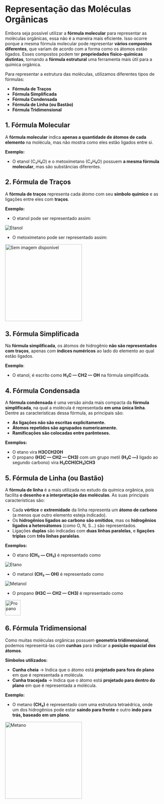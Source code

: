 # Representação das Moléculas Orgânicas

Embora seja possível utilizar a **fórmula molecular** para representar as moléculas orgânicas, essa não é a maneira mais eficiente. Isso ocorre porque a mesma fórmula molecular pode representar **vários compostos diferentes**, que variam de acordo com a forma como os átomos estão ligados. Esses compostos podem ter **propriedades físico-químicas distintas**, tornando a **fórmula estrutural** uma ferramenta mais útil para a química orgânica.

Para representar a estrutura das moléculas, utilizamos diferentes tipos de fórmulas:

- **Fórmula de Traços**
- **Fórmula Simplificada**
- **Fórmula Condensada**
- **Fórmula de Linha (ou Bastão)**
- **Fórmula Tridimensional**

## 1. Fórmula Molecular

A **fórmula molecular** indica **apenas a quantidade de átomos de cada elemento** na molécula, mas não mostra como eles estão ligados entre si.

**Exemplo:**

- O etanol (C₂H₆O) e o metoximetano (C₂H₆O) possuem **a mesma fórmula molecular**, mas são substâncias diferentes.

## 2. Fórmula de Traços

A **fórmula de traços** representa cada átomo com seu **símbolo químico** e as ligações entre eles com **traços**.

**Exemplo:**

- O etanol pode ser representado assim:

<img src='/images/representacao-das-moleculas-organicas/etanol.jpg' alt="Etanol" />

- O metoximetano pode ser representado assim:

<img src='/images/representacao-das-moleculas-organicas/missing.jpg' alt="Sem imagem disponível" width=250 />

## 3. Fórmula Simplificada

Na **fórmula simplificada**, os átomos de hidrogênio **não são representados com traços**, apenas com **índices numéricos** ao lado do elemento ao qual estão ligados.

**Exemplo**:

- O etanol, é escrito como **H₃C — CH2 — OH** na fórmula simplificada.

## 4. Fórmula Condensada

A **fórmula condensada** é uma versão ainda mais compacta da **fórmula simplificada**, na qual a molécula é representada **em uma única linha**. Dentre as características dessa fórmula, as principais são:

- **As ligações não são escritas explicitamente.**
- **Átomos repetidos são agrupados numericamente.**
- **Ramificações são colocadas entre parênteses.**

**Exemplos:**

- O etano vira **H3CCH2OH**
- O propano **(H3C — CH2 — CH3)** com um grupo metil **(H₃C —)** ligado ao segundo carbono) vira **H₃CCH(CH₃)CH3**

## 5. Fórmula de Linha (ou Bastão)

A **fórmula de linha** é a mais utilizada no estudo da química orgânica, pois facilita **o desenho e a interpretação das moléculas**. As suas principais características são:

- Cada **vértice** e **extremidade** da linha representa um **átomo de carbono** (a menos que outro elemento esteja indicado).
- Os **hidrogênios ligados ao carbono são omitidos**, mas os **hidrogênios ligados a heteroátomos** (como O, N, S…) são representados.
- Ligações **duplas** são indicadas com **duas linhas paralelas**, e **ligações triplas** com **três linhas paralelas**.

**Exemplos:**

- O etano **(CH₃ — CH₃)** é representado como

<img src='/images/representacao-das-moleculas-organicas/etano.jpg' alt="Etano" />

- O metanol **(CH₃ — OH)** é representado como

<img src='/images/representacao-das-moleculas-organicas/metanol.jpg' alt="Metanol" />

- O propano **(H3C — CH2 — CH3)** é representado como

<img src='/images/representacao-das-moleculas-organicas/propano.png' alt="Propano" width=50 />

## 6. Fórmula Tridimensional

Como muitas moléculas orgânicas possuem **geometria tridimensional**, podemos representá-las com **cunhas** para indicar a **posição espacial dos átomos**.

**Símbolos utilizados:**

- **Cunha cheia** → Indica que o átomo está **projetado para fora do plano** em que é representada a molécula.
- **Cunha tracejada** → Indica que o átomo está **projetado para dentro do plano** em que é representada a molécula.

**Exemplo:**

- O metano **(CH₄)** é representado com uma estrutura tetraédrica, onde um dos hidrogênios pode estar **saindo para frente** e outro **indo para trás, baseado em um plano**.

<img src="/images/representacao-das-moleculas-organicas/metano.png" alt="Metano" width=250 />

